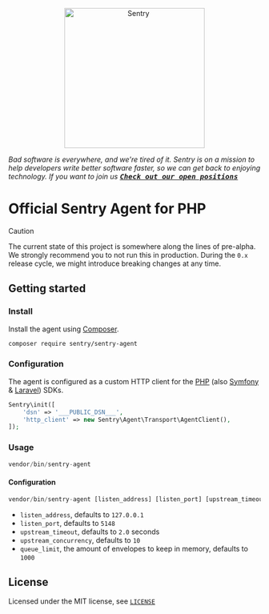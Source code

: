 <p align="center">
  <a href="https://sentry.io/?utm_source=github&utm_medium=logo" target="_blank">
    <picture>
      <source srcset="https://sentry-brand.storage.googleapis.com/sentry-logo-white.png" media="(prefers-color-scheme: dark)" />
      <source srcset="https://sentry-brand.storage.googleapis.com/sentry-logo-black.png" media="(prefers-color-scheme: light), (prefers-color-scheme: no-preference)" />
      <img src="https://sentry-brand.storage.googleapis.com/sentry-logo-black.png" alt="Sentry" width="280">
    </picture>
  </a>
</p>

_Bad software is everywhere, and we're tired of it. Sentry is on a mission to help developers write better software faster, so we can get back to enjoying technology. If you want to join us [<kbd>**Check out our open positions**</kbd>](https://sentry.io/careers/)_

# Official Sentry Agent for PHP

> [!CAUTION]
> The current state of this project is somewhere along the lines of pre-alpha.
> We strongly recommend you to not run this in production.
> During the `0.x` release cycle, we might introduce breaking changes at any time.

## Getting started

### Install

Install the agent using [Composer](https://getcomposer.org/).

```bash
composer require sentry/sentry-agent
```

### Configuration

The agent is configured as a custom HTTP client for the [PHP](https://github.com/getsentry/sentry-php) (also [Symfony](https://github.com/getsentry/sentry-symfony) & [Laravel](https://github.com/getsentry/sentry-laravel)) SDKs.

```php
Sentry\init([
    'dsn' => '___PUBLIC_DSN___',
    'http_client' => new Sentry\Agent\Transport\AgentClient(),
]);
```

### Usage

```php
vendor/bin/sentry-agent
```

#### Configuration

```php
vendor/bin/sentry-agent [listen_address] [listen_port] [upstream_timeout] [upstream_concurrency] [queue_limit]
```

- `listen_address`, defaults to `127.0.0.1`
- `listen_port`, defaults to `5148`
- `upstream_timeout`, defaults to `2.0` seconds
- `upstream_concurrency`, defaults to `10`
- `queue_limit`, the amount of envelopes to keep in memory, defaults to `1000`

## License

Licensed under the MIT license, see [`LICENSE`](LICENSE)
